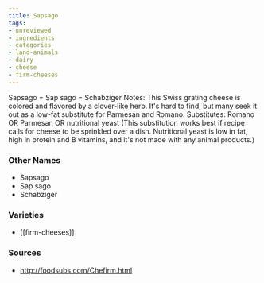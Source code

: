 ```yaml
---
title: Sapsago
tags:
- unreviewed
- ingredients
- categories
- land-animals
- dairy
- cheese
- firm-cheeses
---
```

Sapsago = Sap sago = Schabziger Notes: This Swiss grating cheese is colored and flavored by a clover-like herb. It's hard to find, but many seek it out as a low-fat substitute for Parmesan and Romano. Substitutes: Romano OR Parmesan OR nutritional yeast (This substitution works best if recipe calls for cheese to be sprinkled over a dish. Nutritional yeast is low in fat, high in protein and B vitamins, and it's not made with any animal products.)

### Other Names

* Sapsago
* Sap sago
* Schabziger

### Varieties

* [[firm-cheeses]]

### Sources
* http://foodsubs.com/Chefirm.html
